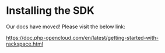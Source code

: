 # Installing the SDK

Our docs have moved! Please visit the below link:

https://doc.php-opencloud.com/en/latest/getting-started-with-rackspace.html

